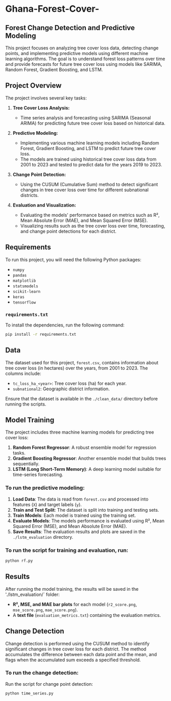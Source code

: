 # Ghana-Forest-Cover-
## Forest Change Detection and Predictive Modeling

This project focuses on analyzing tree cover loss data, detecting change points, and implementing predictive models using different machine learning algorithms. The goal is to understand forest loss patterns over time and provide forecasts for future tree cover loss using models like SARIMA, Random Forest, Gradient Boosting, and LSTM.

## Project Overview

The project involves several key tasks:

1. **Tree Cover Loss Analysis:** 
   - Time series analysis and forecasting using SARIMA (Seasonal ARIMA) for predicting future tree cover loss based on historical data.
   
2. **Predictive Modeling:**
   - Implementing various machine learning models including Random Forest, Gradient Boosting, and LSTM to predict future tree cover loss.
   - The models are trained using historical tree cover loss data from 2001 to 2023 and tested to predict data for the years 2019 to 2023.
   
3. **Change Point Detection:**
   - Using the CUSUM (Cumulative Sum) method to detect significant changes in tree cover loss over time for different subnational districts.

4. **Evaluation and Visualization:**
   - Evaluating the models' performance based on metrics such as R², Mean Absolute Error (MAE), and Mean Squared Error (MSE).
   - Visualizing results such as the tree cover loss over time, forecasting, and change point detections for each district.

## Requirements

To run this project, you will need the following Python packages:

- `numpy`
- `pandas`
- `matplotlib`
- `statsmodels`
- `scikit-learn`
- `keras`
- `tensorflow`

### `requirements.txt`


To install the dependencies, run the following command:

```bash
pip install -r requirements.txt
```

## Data

The dataset used for this project, `forest.csv`, contains information about tree cover loss (in hectares) over the years, from 2001 to 2023. The columns include:

- `tc_loss_ha_<year>`: Tree cover loss (ha) for each year.
- `subnational2`: Geographic district information.

Ensure that the dataset is available in the `./clean_data/` directory before running the scripts.

## Model Training

The project includes three machine learning models for predicting tree cover loss:

1. **Random Forest Regressor**: A robust ensemble model for regression tasks.
2. **Gradient Boosting Regressor**: Another ensemble model that builds trees sequentially.
3. **LSTM (Long Short-Term Memory)**: A deep learning model suitable for time-series forecasting.

### To run the predictive modeling:

1. **Load Data**: The data is read from `forest.csv` and processed into features (`X`) and target labels (`y`).
2. **Train and Test Split**: The dataset is split into training and testing sets.
3. **Train Models**: Each model is trained using the training set.
4. **Evaluate Models**: The models performance is evaluated using R², Mean Squared Error (MSE), and Mean Absolute Error (MAE).
5. **Save Results**: The evaluation results and plots are saved in the `./lstm_evaluation` directory.

### To run the script for training and evaluation, run:

```bash
python rf.py
```

## Results
After running the model training, the results will be saved in the './lstm_evaluation/` folder:

- **R², MSE, and MAE bar plots** for each model (`r2_score.png`, `mse_score.png`, `mae_score.png`).
- A **text file** (`evaluation_metrics.txt`) containing the evaluation metrics.

## Change Detection

Change detection is performed using the CUSUM method to identify significant changes in tree cover loss for each district. The method accumulates the difference between each data point and the mean, and flags when the accumulated sum exceeds a specified threshold.

### To run the change detection:

Run the script for change point detection:

```bash
python time_series.py
```


